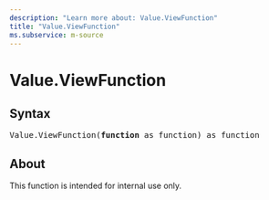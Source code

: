 ```yaml
---
description: "Learn more about: Value.ViewFunction"
title: "Value.ViewFunction"
ms.subservice: m-source
---
```

# Value.ViewFunction

## Syntax

<pre>
Value.ViewFunction(<b>function</b> as function) as function
</pre>

## About

This function is intended for internal use only.
